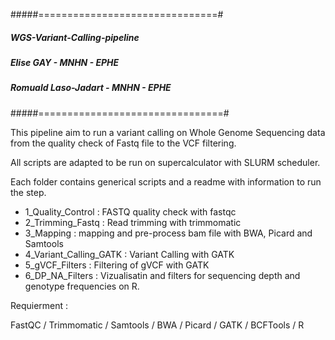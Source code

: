 #####===============================#
##### WGS-Variant-Calling-pipeline
##### Elise GAY  - MNHN - EPHE
##### Romuald Laso-Jadart - MNHN - EPHE
#####================================#

This pipeline aim to run a variant calling on Whole Genome Sequencing data from the quality check of Fastq file to the VCF filtering.

All scripts are adapted to be run on supercalculator with SLURM scheduler.

Each folder contains generical scripts and a readme with information to run the step. 

- 1_Quality_Control : FASTQ quality check with fastqc
- 2_Trimming_Fastq : Read trimming with trimmomatic
- 3_Mapping : mapping and pre-process bam file with BWA, Picard and Samtools
- 4_Variant_Calling_GATK : Variant Calling with GATK
- 5_gVCF_Filters : Filtering of gVCF with GATK
- 6_DP_NA_Filters : Vizualisatin and filters for sequencing depth and genotype frequencies on R.
  
Requierment : 

FastQC / Trimmomatic / Samtools / BWA / Picard / GATK / BCFTools / R
